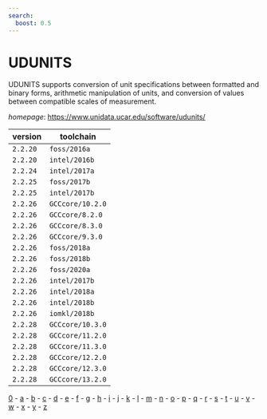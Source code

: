 ```yaml
---
search:
  boost: 0.5
---
```

# UDUNITS

UDUNITS supports conversion of unit specifications between formatted and binary forms,  arithmetic manipulation of units, and conversion of values between compatible scales of measurement.

*homepage*: <https://www.unidata.ucar.edu/software/udunits/>

version | toolchain
--------|----------
``2.2.20`` | ``foss/2016a``
``2.2.20`` | ``intel/2016b``
``2.2.24`` | ``intel/2017a``
``2.2.25`` | ``foss/2017b``
``2.2.25`` | ``intel/2017b``
``2.2.26`` | ``GCCcore/10.2.0``
``2.2.26`` | ``GCCcore/8.2.0``
``2.2.26`` | ``GCCcore/8.3.0``
``2.2.26`` | ``GCCcore/9.3.0``
``2.2.26`` | ``foss/2018a``
``2.2.26`` | ``foss/2018b``
``2.2.26`` | ``foss/2020a``
``2.2.26`` | ``intel/2017b``
``2.2.26`` | ``intel/2018a``
``2.2.26`` | ``intel/2018b``
``2.2.26`` | ``iomkl/2018b``
``2.2.28`` | ``GCCcore/10.3.0``
``2.2.28`` | ``GCCcore/11.2.0``
``2.2.28`` | ``GCCcore/11.3.0``
``2.2.28`` | ``GCCcore/12.2.0``
``2.2.28`` | ``GCCcore/12.3.0``
``2.2.28`` | ``GCCcore/13.2.0``

[0](../0/index.md) - [a](../a/index.md) - [b](../b/index.md) - [c](../c/index.md) - [d](../d/index.md) - [e](../e/index.md) - [f](../f/index.md) - [g](../g/index.md) - [h](../h/index.md) - [i](../i/index.md) - [j](../j/index.md) - [k](../k/index.md) - [l](../l/index.md) - [m](../m/index.md) - [n](../n/index.md) - [o](../o/index.md) - [p](../p/index.md) - [q](../q/index.md) - [r](../r/index.md) - [s](../s/index.md) - [t](../t/index.md) - [u](../u/index.md) - [v](../v/index.md) - [w](../w/index.md) - [x](../x/index.md) - [y](../y/index.md) - [z](../z/index.md)

